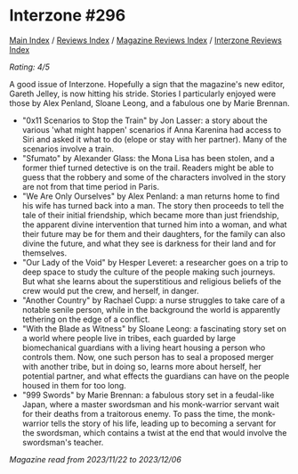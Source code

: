 # Interzone #296

[Main Index](../../../README.md) / [Reviews Index](../../README.md) / [Magazine Reviews Index](../README.md) / [Interzone Reviews Index](README.md)

*Rating: 4/5*

A good issue of Interzone. Hopefully a sign that the magazine's new editor, Gareth Jelley, is now hitting his stride. Stories I particularly enjoyed were those by Alex Penland, Sloane Leong, and a fabulous one by Marie Brennan.

- "0x11 Scenarios to Stop the Train" by Jon Lasser: a story about the various 'what might happen' scenarios if Anna Karenina had access to Siri and asked it what to do (elope or stay with her partner). Many of the scenarios involve a train.
- "Sfumato" by Alexander Glass: the Mona Lisa has been stolen, and a former thief turned detective is on the trail. Readers might be able to guess that the robbery and some of the characters involved in the story are not from that time period in Paris.
- "We Are Only Ourselves" by Alex Penland: a man returns home to find his wife has turned back into a man. The story then proceeds to tell the tale of their initial friendship, which became more than just friendship, the apparent divine intervention that turned him into a woman, and what their future may be for them and their daughters, for the family can also divine the future, and what they see is darkness for their land and for themselves.
- "Our Lady of the Void" by Hesper Leveret: a researcher goes on a trip to deep space to study the culture of the people making such journeys. But what she learns about the superstitious and religious beliefs of the crew would put the crew, and herself, in danger.
- "Another Country" by Rachael Cupp: a nurse struggles to take care of a notable senile person, while in the background the world is apparently tethering on the edge of a conflict.
- "With the Blade as Witness" by Sloane Leong: a fascinating story set on a world where people live in tribes, each guarded by large biomechanical guardians with a living heart housing a person who controls them. Now, one such person has to seal a proposed merger with another tribe, but in doing so, learns more about herself, her potential partner, and what effects the guardians can have on the people housed in them for too long.
- "999 Swords" by Marie Brennan: a fabulous story set in a feudal-like Japan, where a master swordsman and his monk-warrior servant wait for their deaths from a traitorous enemy. To pass the time, the monk-warrior tells the story of his life, leading up to becoming a servant for the swordsman, which contains a twist at the end that would involve the swordsman's teacher.

*Magazine read from 2023/11/22 to 2023/12/06*
